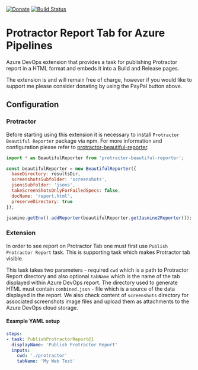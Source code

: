 [![Donate](https://img.shields.io/static/v1?logo=paypal&label=PayPal&message=Donate&color=yellow)](https://www.paypal.com/cgi-bin/webscr?cmd=_s-xclick&hosted_button_id=ZH953HFWKBJFA)
[![Build Status](https://dev.azure.com/maciejmaciejewski-dev/extensions/_apis/build/status/Protractor/extension-build?branchName=master)](https://dev.azure.com/maciejmaciejewski-dev/extensions/_build/latest?definitionId=1&branchName=master)

# Protractor Report Tab for Azure Pipelines

Azure DevOps extension that provides a task for publishing Protractor report in a HTML format and embeds it into a Build and Release pages.

The extension is and will remain free of charge, however if you would like to support me please consider donating by using the PayPal button above.

## Configuration

### Protractor

Before starting using this extension it is necessary to install `Protractor Beautiful Reporter` package via npm. For more information and configuration please refer to [protractor-beautiful-reporter](https://www.npmjs.com/package/protractor-beautiful-reporter).

```JavaScript
import * as BeautifulReporter from 'protractor-beautiful-reporter';

const beautifulReporter = new BeautifulReporter({
  baseDirectory: resultsDir,
  screenshotsSubfolder: 'screenshots',
  jsonsSubfolder: 'jsons',
  takeScreenShotsOnlyForFailedSpecs: false,
  docName: 'report.html',
  preserveDirectory: true
});

jasmine.getEnv().addReporter(beautifulReporter.getJasmine2Reporter());

```

### Extension

In order to see report on Protractor Tab one must first use `Publish Protractor Report` task. This is supporting task which makes Protractor tab visible.

This task takes two parameters - required `cwd` which is a path to Protractor Report directory and also optional `tabName` which is the name of the tab displayed within Azure DevOps report. The directory used to generate HTML must contain `combined.json` - file which is a source of the data displayed in the report. We also check content of `screenshots` directory for associated screenshots image files and upload them as attachments to the Azure DevOps cloud storage.

#### Example YAML setup

```YAML
steps:
- task: PublishProtractorReport@1
  displayName: 'Publish Protractor Report'
  inputs:
    cwd: './protractor'
    tabName: 'My Web Test'
```
